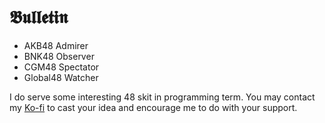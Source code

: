 # 𝕭𝖚𝖑𝖑𝖊𝖙𝖎𝖓

- AKB48 Admirer
- BNK48 Observer
- CGM48 Spectator
- Global48 Watcher

I do serve some interesting 48 skit in programming term.
You may contact my [Ko-fi](https://ko-fi.com/bulletin48) to cast your idea and encourage me to do with your support.

<!---
bulletin48/bulletin48 is a ✨ special ✨ repository because its `README.md` (this file) appears on your GitHub profile.
You can click the Preview link to take a look at your changes.
--->
